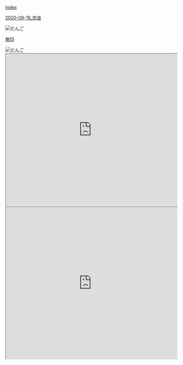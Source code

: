 [Index](./index.html )


[2020-09-19_奈良](https://drive.google.com/drive/folders/1HsMpjVOjvRxpwOO0wxUl-RU45RSpv2rZ?usp=sharing)

![だんご](https://photos.google.com/photo/AF1QipPF3VqHwXG9NQF8ktzhegxgc20wWGqVCqc9dj-h)

[無印](https://lh3.googleusercontent.com/Jo0Xny95c5SqASKlUmxovibatl24rADOcmTbCRZWw30DbHDMKX9FlYvdi3rNFkdBBj2j7M390a-hDqGQrChHp5arxr8Zo93Kg5GDTpDPCLO7_7q2rQOYjiXPXiv_0pVeUdB4CVXEfuAE4VClRkLDEtKW1cIIvty7FrybtCvUlBIQw0MmzcBogZ8jE7kVV5rhLM92nix2DQY43wpEd7BRQIraqPHffUgUiiXhDUmIAShEd5iA7t_PADsyk4_pnfzT8nNz0crwzx5PKz0HHSswsVUb4ZCHfj58tGso6WT4cbUMNxNgLO1-rFKiFYPSfgOdwtbhOVU7PBS1PD6NnPzC3A7KjRJ-o44CCrk0u_xLsmW1U8nFWiogL2TM5ICZKVH3JAZULRbaBtq7gftN0P_fpSUGUZj7KYmXCfQcJPcthH7ezGoNHijaFoNUDX-HmiaERD-fsa3FZufOs30-w47Tit3G4XHd3GzelWUROsH_DykDzDTZdzomyuYNG-dvisLr_M7-fOeFC6iELVTIyLTjGoUZEm8Ra-twjzKaD4i2Mgjoo4MGkoLnjxQ_b-AIjezD5qVEZFB3i6JJHCP_1bVc0MNP6dnGBtlW4rpKA5lesUoSzkQA4Ul4QAFfJRIXuK5TUiWF-UOWgtS1BXj3PQgW6RFFMpupXCAQ_Uinbu0Qij4cm7Yz-NumWSu3ZHg-slo=w165-h220-no?authuser=0)

<img src="https://lh3.googleusercontent.com/y_d_nsyqLfateS_mIIZ6ji4zo-6Qt3o6t-OE2W7rrDGezFhvHxLdb4Ij93IQicSCGwH_h0DSqOfiQh3b8nYjdU3xrl8pQFo8W3DDaFiWSKTHDWx27iakKaLfaxTksxZi9349X_ROZ_7cz83sblssRREnauNF6x2Q0Z3k-471WrE8hn4JfWE-slIDKkGV7VykqtpH_kRNZXY1ratImlfidpOyO6-tdazbxDTr8JZaIG8tC_JcFdNFQS6tGkooqaHpsTZqzNDxDdXiBAnqiVu7yLXGmTLdFn0AhdOVI4dXrTUNf4_JRgwbzvt5qlG6Vb2FjmsW65wDUa1lAoFafQKH7UvJfTSdfd7nNzeykIwVBEN-B7ljXPHNSOP8NJD5J3E7TJZxswdh2XK1676arGRfMSNJQq7rRBtnVhhld8LuB5GuGNg2bXFK3_hR3QiNbWy5D9x4HAXPTZ9l-Y9Etkcu2LcQJFYnm2encgQArKV7MUnAqyhM0iSQXCCV_zvfHehTPV5yzX9lcSU66JakCzDbyef7RYNVbln1nHM_tWie0y1aHd67s1b0eq-TCGhgra_hID2z9Z0DCETlBOb85R6RHzvE6xUVock8uopL19WytD7QCn-12ysNjdyyB96zokFhJwIGr-BAofS2SZqVGimj6I6ijpz9lEEI_pafLDtUBQvsttoxLC5HWDhcg4Jabmg=w590-h786-no?authuser=0" alt="だんご" title="だんご">


<iframe src="https://www.google.com/maps/d/u/0/embed?mid=1VD4pE-UKolc--HDzHENaUfbCqs5w5Vy6" width="540" height="480"></iframe>

<iframe src="https://drive.google.com/file/d/1wEcu1BCqyhjbaHk8FJSgG2lqeNfCmDbT/view?usp=sharing" width="540" height="480"></iframe>

